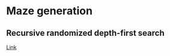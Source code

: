 # Maze generation
## Recursive randomized depth-first search
[Link](https://en.wikipedia.org/wiki/Maze_generation_algorithm#Recursive_implementation)



